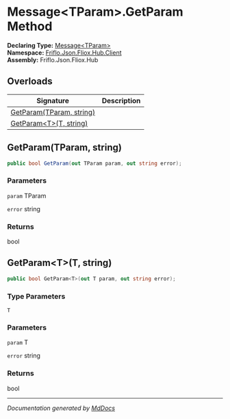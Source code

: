 ﻿<!--  
  <auto-generated>   
    The contents of this file were generated by a tool.  
    Changes to this file may be list if the file is regenerated  
  </auto-generated>   
-->

# Message\<TParam\>.GetParam Method

**Declaring Type:** [Message\<TParam\>](../index.md)  
**Namespace:** [Friflo.Json.Fliox.Hub.Client](../../index.md)  
**Assembly:** Friflo.Json.Fliox.Hub

## Overloads

| Signature                                          | Description |
| -------------------------------------------------- | ----------- |
| [GetParam(TParam, string)](#getparamtparam-string) |             |
| [GetParam\<T\>(T, string)](#getparamtt-string)     |             |

## GetParam(TParam, string)

```csharp
public bool GetParam(out TParam param, out string error);
```

### Parameters

`param`  TParam

`error`  string

### Returns

bool

## GetParam\<T\>(T, string)

```csharp
public bool GetParam<T>(out T param, out string error);
```

### Type Parameters

`T`

### Parameters

`param`  T

`error`  string

### Returns

bool

___

*Documentation generated by [MdDocs](https://github.com/ap0llo/mddocs)*

